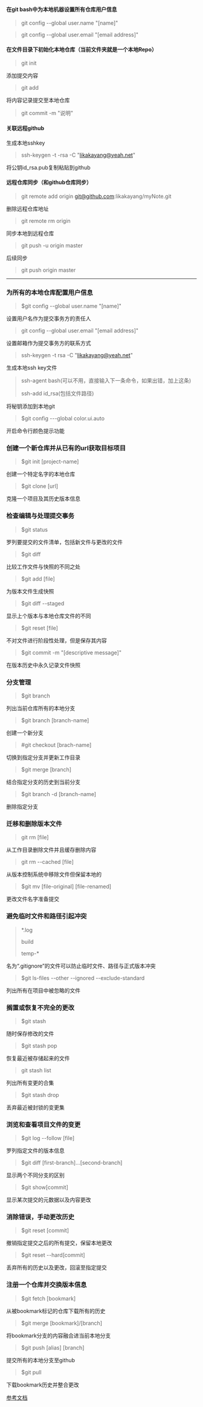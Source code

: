 #### 在git bash中为本地机器设置所有仓库用户信息
>git config --global user.name "[name]"

>git config --global user.email "[email address]"

#### 在文件目录下初始化本地仓库（当前文件夹就是一个本地Repo）
>git init

添加提交内容
> git add

将内容记录提交至本地仓库
>git commit -m "说明"


#### 关联远程github
生成本地sshkey
>ssh-keygen -t -rsa -C "likakayang@yeah.net"

将公钥id_rsa.pub复制粘贴到github

#### 远程仓库同步（和github仓库同步）
>git remote add origin git@github.com:likakayang/myNote.git

删除远程仓库地址
>git remote rm origin

同步本地到远程仓库
>git push -u origin master

后续同步
>git push origin master

---

### 为所有的本地仓库配置用户信息

> $git config --global user.name "[name]"

设置用户名作为提交事务方的责任人

> git config --global user.email "[email address]"

设置邮箱作为提交事务方的联系方式

> ssh-keygen -t rsa -C "likakayang@yeah.net"

生成本地ssh key文件

> ssh-agent bash(可以不用，直接输入下一条命令，如果出错，加上这条)
>
> ssh-add id_rsa(包括文件路径)

将秘钥添加到本地git

> $git config ---global color.ui.auto

开启命令行颜色提示功能

### 创建一个新仓库并从已有的url获取目标项目

> $git init [project-name]

创建一个特定名字的本地仓库

> $git clone [url]

克隆一个项目及其历史版本信息

### 检查编辑与处理提交事务

> $git status

罗列要提交的文件清单，包括新文件与更改的文件

> $git diff

比较工作文件与快照的不同之处

> $git add [file]

为版本文件生成快照

> $git diff --staged

显示上个版本与本地仓库文件的不同

> $git reset [file]

不对文件进行阶段性处理，但是保存其内容

> $git commit -m "[descriptive message]"

在版本历史中永久记录文件快照

###  分支管理

> $git branch

列出当前仓库所有的本地分支

> $git branch [branch-name]

创建一个新分支

> #git checkout [brach-name]

切换到指定分支并更新工作目录

> $git merge [branch]

结合指定分支的历史到当前分支

> $git branch -d [branch-name]

删除指定分支

### 迁移和删除版本文件

> git rm [file]

从工作目录删除文件并且缓存删除内容

> git rm --cached [file]

从版本控制系统中移除文件但保留本地的

> $git mv [file-original] [file-renamed]

更改文件名字准备提交

### 避免临时文件和路径引起冲突

> *.log
>
> build
>
> temp-*

名为“.gitignore”的文件可以防止临时文件、路径与正式版本冲突

> $git ls-files --other --ignored --exclude-standard

列出所有在项目中被忽略的文件

### 搁置或恢复不完全的更改

> $git stash

随时保存修改的文件

>$git stash pop

恢复最近被存储起来的文件

> git stash list

列出所有变更的合集

> $git stash drop

丢弃最近被封锁的变更集

### 浏览和查看项目文件的变更

> $git log --follow [file]

罗列指定文件的版本信息

> $git diff [first-branch]...[second-branch]

显示两个不同分支的区别

> $git show[commit]

显示某次提交的元数据以及内容更改

### 消除错误，手动更改历史

> $git reset [commit]

撤销指定提交之后的所有提交，保留本地更改

> $git reset --hard[commit]

丢弃所有的历史以及更改，回滚至指定提交

### 注册一个仓库并交换版本信息

> $git fetch [bookmark]

从被bookmark标记的仓库下载所有的历史

> $git merge [bookmark]/[branch]

将bookmark分支的内容融合进当前本地分支

> $git push [alias] [branch]

提交所有的本地分支至github

> $git pull

下载bookmark历史并整合更改

[参考文档](https://services.github.com/on-demand/downloads/github-git-cheat-sheet.pdf)